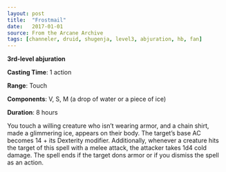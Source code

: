 ```yaml
---
layout: post
title:  "Frostmail"
date:   2017-01-01
source: From the Arcane Archive
tags: [channeler, druid, shugenja, level3, abjuration, hb, fan]
---
```


**3rd-level abjuration**

**Casting Time**: 1 action

**Range**: Touch

**Components**: V, S, M (a drop of water or a piece of ice)

**Duration**: 8 hours

You touch a willing creature who isn’t wearing armor, and a chain shirt, made a glimmering ice, appears on their body. The target’s base AC becomes 14 + its Dexterity modifier. Additionally, whenever a creature hits the target of this spell with a melee attack, the attacker takes 1d4 cold damage. The spell ends if the target dons armor or if you dismiss the spell as an action.
